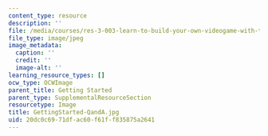 ```yaml
---
content_type: resource
description: ''
file: /media/courses/res-3-003-learn-to-build-your-own-videogame-with-the-unity-game-engine-and-microsoft-kinect-january-iap-2017/20dc0c6971dfac60f61ff835875a2641_GettingStarted-QandA.jpg
file_type: image/jpeg
image_metadata:
  caption: ''
  credit: ''
  image-alt: ''
learning_resource_types: []
ocw_type: OCWImage
parent_title: Getting Started
parent_type: SupplementalResourceSection
resourcetype: Image
title: GettingStarted-QandA.jpg
uid: 20dc0c69-71df-ac60-f61f-f835875a2641
---
```

